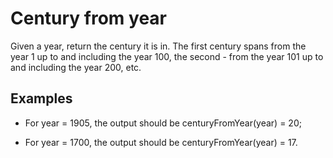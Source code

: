 # Century from year

Given a year, return the century it is in. The first century spans from the year 1 up to and including the year 100, the second - from the year 101 up to and including the year 200, etc.

## Examples 
 - For year = 1905, the output should be
centuryFromYear(year) = 20;

 - For year = 1700, the output should be
centuryFromYear(year) = 17.
